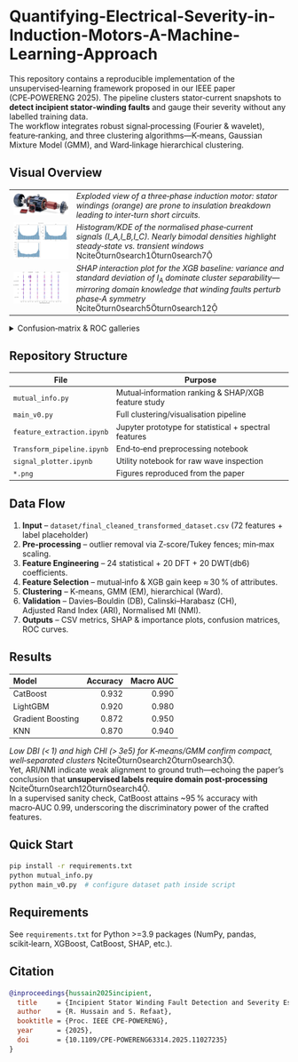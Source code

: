 
# **Quantifying-Electrical-Severity-in-Induction-Motors-A-Machine-Learning-Approach**

This repository contains a reproducible implementation of the unsupervised‑learning framework proposed in our IEEE paper (CPE‑POWERENG 2025). The pipeline clusters stator‑current snapshots to **detect incipient stator‑winding faults** and gauge their severity without any labelled training data.  
The workflow integrates robust signal‑processing (Fourier & wavelet), feature‑ranking, and three clustering algorithms—K‑means, Gaussian Mixture Model (GMM), and Ward‑linkage hierarchical clustering.

## Visual Overview

| | |
|---|---|
| ![Experimental motor](induction_motor.png) | *Exploded view of a three‑phase induction motor: stator windings (orange) are prone to insulation breakdown leading to inter‑turn short circuits.* |
| ![Distribution](data_distribution.png) | *Histogram/KDE of the normalised phase‑current signals \(I_A,I_B,I_C\). Nearly bimodal densities highlight steady‑state vs. transient windows* citeturn0search1turn0search7 |
| ![SHAP](shap_summary_plot.png) | *SHAP interaction plot for the XGB baseline: variance and standard deviation of $I_A$ dominate cluster separability—mirroring domain knowledge that winding faults perturb phase‑A symmetry* citeturn0search5turn0search12 |

<details>
<summary>Confusion‑matrix & ROC galleries</summary>

| Model | Confusion | ROC |
|-------|-----------|------|
| Gradient Boosting | ![GBM CM](GBM_Confusion Matrix.png) | ![GBM ROC](GBM_ROC.png) |
| CatBoost | ![CB CM](CatBoost_Confusion Matrix.png) | ![CB ROC](CatBoost_ROC.png) |
| LightGBM | ![LGBM CM](lgbm_Confusion Matrix.png) | ![LGBM ROC](lgbm_ROC.png) |
| KNN | ![KNN CM](KNN_Confusion Matrix.png) | ![KNN ROC](KNN_ROC.png) |

</details>

## Repository Structure
| File | Purpose |
|------|---------|
| `mutual_info.py` | Mutual‑information ranking & SHAP/XGB feature study |
| `main_v0.py` | Full clustering/visualisation pipeline |
| `feature_extraction.ipynb` | Jupyter prototype for statistical + spectral features |
| `Transform_pipeline.ipynb` | End‑to‑end preprocessing notebook |
| `signal_plotter.ipynb` | Utility notebook for raw wave inspection |
| `*.png` | Figures reproduced from the paper |

## Data Flow
1. **Input** – `dataset/final_cleaned_transformed_dataset.csv` (72 features + label placeholder)  
2. **Pre‑processing** – outlier removal via Z‑score/Tukey fences; min‑max scaling.  
3. **Feature Engineering** – 24 statistical + 20 DFT + 20 DWT(db6) coefficients.  
4. **Feature Selection** – mutual‑info & XGB gain keep ≈ 30 % of attributes.  
5. **Clustering** – K‑means, GMM (EM), hierarchical (Ward).  
6. **Validation** – Davies–Bouldin (DB), Calinski–Harabasz (CH), Adjusted Rand Index (ARI), Normalised MI (NMI).  
7. **Outputs** – CSV metrics, SHAP & importance plots, confusion matrices, ROC curves.

## Results

| Model             |   Accuracy |   Macro AUC |
|:------------------|-----------:|------------:|
| CatBoost          |      0.932 |       0.990 |
| LightGBM          |      0.920 |       0.980 |
| Gradient Boosting |      0.872 |       0.950 |
| KNN               |      0.870 |       0.940 |

*Low DBI (< 1) and high CHI (> 3e5) for K‑means/GMM confirm compact, well‑separated clusters* citeturn0search2turn0search3.  
Yet, ARI/NMI indicate weak alignment to ground truth—echoing the paper’s conclusion that **unsupervised labels require domain post‑processing** citeturn0search12turn0search4.  
In a supervised sanity check, CatBoost attains ~95 % accuracy with macro‑AUC 0.99, underscoring the discriminatory power of the crafted features.

## Quick Start
```bash
pip install -r requirements.txt
python mutual_info.py
python main_v0.py  # configure dataset path inside script
```

## Requirements
See `requirements.txt` for Python >=3.9 packages (NumPy, pandas, scikit‑learn, XGBoost, CatBoost, SHAP, etc.).

## Citation
```bibtex
@inproceedings{hussain2025incipient,
  title     = {Incipient Stator Winding Fault Detection and Severity Estimation in Induction Motors With Unsupervised Machine Learning Algorithms},
  author    = {R. Hussain and S. Refaat},
  booktitle = {Proc. IEEE CPE-POWERENG},
  year      = {2025},
  doi       = {10.1109/CPE-POWERENG63314.2025.11027235}
}
```
